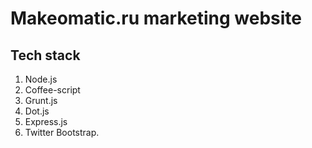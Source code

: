 # Makeomatic.ru marketing website

## Tech stack
1. Node.js
2. Coffee-script
3. Grunt.js
4. Dot.js
5. Express.js
6. Twitter Bootstrap.
